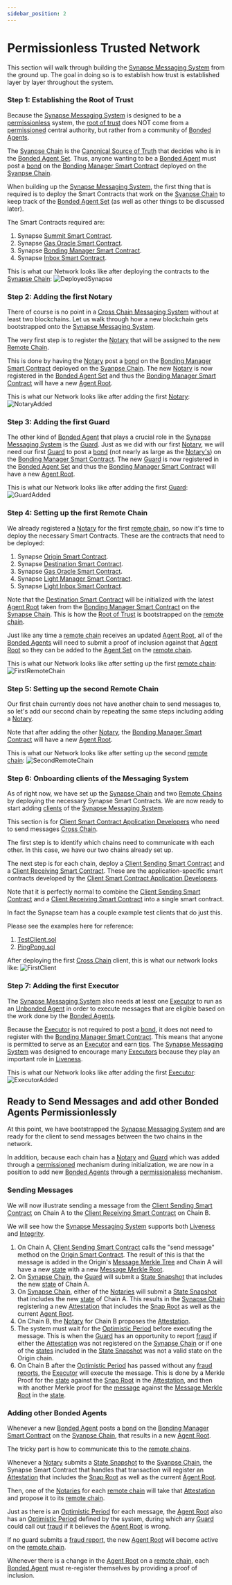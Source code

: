 ```yaml
---
sidebar_position: 2
---
```


# Permissionless Trusted Network

This section will walk through building the [Synapse Messaging System](glossary.md/#synapse-messaging-system) from the ground up.
The goal in doing so is to establish how trust is established layer by layer throughout the system.

### Step 1: Establishing the Root of Trust

Because the [Synapse Messaging System](glossary.md/#synapse-messaging-system) is designed to be a [permissionless](glossary.md/#permissionless) system, the
[root of trust](glossary.md/#root-of-trust) does NOT come from a [permissioned](glossary.md/#permissioned) central authority,
but rather from a community of [Bonded Agents](glossary.md/#bonded-agent).

The [Syanpse Chain](glossary.md/#synapse-chain) is the [Canonical Source of Truth](glossary.md/#canonical-source-of-truth)
that decides who is in the [Bonded Agent Set](glossary.md/#agent-set). Thus, anyone wanting to be a [Bonded Agent](glossary.md/#bonded-agent)
must post a [bond](glossary.md/#bond) on the [Bonding Manager Smart Contract](glossary.md/#bonding-manager-smart-contract) deployed
on the [Syanpse Chain](glossary.md/#synapse-chain).

When building up the [Synapse Messaging System](glossary.md/#synapse-messaging-system), the first thing that is required
is to deploy the Smart Contracts that work on the [Syanpse Chain](glossary.md/#synapse-chain) to keep track of the
[Bonded Agent Set](glossary.md/#agent-set) (as well as other things to be discussed later).

The Smart Contracts required are:
1. Synapse [Summit Smart Contract](glossary.md/#summit-smart-contract).
2. Synapse [Gas Oracle Smart Contract](glossary.md/#gas-oracle-smart-contract).
3. Synapse [Bonding Manager Smart Contract](glossary.md/#bonding-manager-smart-contract).
4. Synapse [Inbox Smart Contract](glossary.md/#inbox-smart-contract).

This is what our Network looks like after deploying the contracts to the [Synapse Chain](glossary.md/#synapse-chain):
![DeployedSynapse](../../static/img/StepOneSynChain.png 'Deployed Syn Chain')

### Step 2: Adding the first Notary
There of course is no point in a [Cross Chain Messaging System](glossary.md/#cross-chain-messaging-system) without at least
two blockchains. Let us walk through how a new blockchain gets bootstrapped onto the [Synapse Messaging System](glossary.md/#syanpase-messaging-system).

The very first step is to register the [Notary](glossary.md/#notary) that will be assigned to the new [Remote Chain](glossary.md/#remote-chain).

This is done by having the [Notary](glossary.md/#notary) post a [bond](glossary.md/#bond) on the [Bonding Manager Smart Contract](glossary.md/#bonding-manager-smart-contract)
deployed on the [Syanpse Chain](glossary.md/#synapse-chain).
The new [Notary](glossary.md/#notary) is now registered in the [Bonded Agent Set](glossary.md/#agent-set) and thus
the [Bonding Manager Smart Contract](glossary.md/#bonding-manager-smart-contract) will have a new [Agent Root](glossary.md/#agent-root).

This is what our Network looks like after adding the first [Notary](glossary.md/#notary):
![NotaryAdded](../../static/img/StepTwoNotaryAdded.png 'Notary Added')

### Step 3: Adding the first Guard
The other kind of [Bonded Agent](glossary.md/#bonded-agent) that plays a crucial role in the [Synapse Messaging System](glossary.md/#synapse-messaging-system)
is the [Guard](glossary.md/#guard). Just as we did with our first [Notary](glossary.md/#notary), we will need our first
[Guard](glossary.md/#guard) to post a [bond](glossary.md/#bond) (not nearly as large as the [Notary's](glossary.md/#notary)) on the [Bonding Manager Smart Contract](glossary.md/#bonding-manager-smart-contract).
The new [Guard](glossary.md/#guard) is now registered in the [Bonded Agent Set](glossary.md/#agent-set) and thus
the [Bonding Manager Smart Contract](glossary.md/#bonding-manager-smart-contract) will have a new [Agent Root](glossary.md/#agent-root).

This is what our Network looks like after adding the first [Guard](glossary.md/#guard):
![GuardAdded](../../static/img/StepThreeGuardAdded.png 'Guard Added')

### Step 4: Setting up the first Remote Chain
We already registered a [Notary](glossary.md/#notary) for the first [remote chain](glossary.md/#remote-chain), so now it's
time to deploy the necessary Smart Contracts.
These are the contracts that need to be deployed:

1. Synapse [Origin Smart Contract](glossary.md/#origin-smart-contract).
2. Synapse [Destination Smart Contract](glossary.md/#destination-smart-contract).
3. Synapse [Gas Oracle Smart Contract](glossary.md/#gas-oracle-smart-contract).
4. Synapse [Light Manager Smart Contract](glossary.md/#light-manager-smart-contract).
5. Synapse [Light Inbox Smart Contract](glossary.md/#light-inbox-smart-contract).

Note that the [Destination Smart Contract](glossary.md/#destination-smart-contract) will be initialized with the latest
[Agent Root](glossary.md/#agent-root) taken from the [Bonding Manager Smart Contract](glossary.md/#bonding-manager-smart-contract)
on the [Synapse Chain](glossary.md/#syanpase-chain). This is how the [Root of Trust](glossary.md/#root-of-trust) is bootstrapped
on the [remote chain](glossary.md/#remote-chain).

Just like any time a [remote chain](glossary.md/#remote-chain) receives an updated [Agent Root](glossary.md/#agent-root), all of the
[Bonded Agents](glossary.md/#bonded-agent) will need to submit a proof of inclusion against that [Agent Root](glossary.md/#agent-root)
so they can be added to the [Agent Set](glossary.md/#agent-set) on the [remote chain](glossary.md/#remote-chain).

This is what our Network looks like after setting up the first [remote chain](glossary.md/#remote-chain):
![FirstRemoteChain](../../static/img/StepFourSetupFirstChain.png 'First Remote Chain Set Up')

### Step 5: Setting up the second Remote Chain
Our first chain currently does not have another chain to send messages to, so let's add our second chain by repeating the
same steps including adding a [Notary](glossary.md/#notary).

Note that after adding the other [Notary](glossary.md/#notary), the [Bonding Manager Smart Contract](glossary.md/#bonding-manager-smart-contract) will have a new [Agent Root](glossary.md/#agent-root).

This is what our Network looks like after setting up the second [remote chain](glossary.md/#remote-chain):
![SecondRemoteChain](../../static/img/StepFiveSetupSecondChain.png 'Second Remote Chain Set Up')

### Step 6: Onboarding clients of the Messaging System
As of right now, we have set up the [Synapse Chain](glossary.md/#synapse-chain) and two [Remote Chains](glossary.md/#remote-chain)
by deploying the necessary Synapse Smart Contracts. We are now ready to start adding [clients](glossary.md/#client-smart-contract-application-developer)
of the [Synapse Messaging System](glossary.md/#synapse-messaging-system).

This section is for [Client Smart Contract Application Developers](glossary.md/#client-smart-contract-application-developer) who need to send messages [Cross Chain](glossary.md/#cross-chain).

The first step is to identify which chains need to communicate with each other. In this case, we have our two chains already
set up.

The next step is for each chain, deploy a [Client Sending Smart Contract](#client-sending-smart-contract) and
a [Client Receiving Smart Contract](#client-receiving-smart-contract). These are the application-specific smart contracts
developed by the [Client Smart Contract Application Developers](glossary.md/#client-smart-contract-application-developer).

Note that it is perfectly normal to combine the [Client Sending Smart Contract](#client-sending-smart-contract) and
a [Client Receiving Smart Contract](#client-receiving-smart-contract) into a single smart contract.

In fact the Synapse team has a couple example test clients that do just this.

Please see the examples here for reference:
1.  [TestClient.sol](https://github.com/synapsecns/sanguine/blob/master/packages/contracts-core/contracts/client/TestClient.sol)
2.  [PingPong.sol](https://github.com/synapsecns/sanguine/blob/master/packages/contracts-core/contracts/client/PingPongClient.sol)

After deploying the first [Cross Chain](glossary.md/#cross-chain) client, this is what our network looks like:
![FirstClient](../../static/img/StepSixAddFirstClient.png 'Onboarding First Client')

### Step 7: Adding the first Executor
The [Synapse Messaging System](glossary.md/#synapse-messaging-system) also needs at least one [Executor](glossary.md/#executor)
to run as an [Unbonded Agent](glossary.md/#unbonded-agent) in order to execute messages that are eligible based on the
work done by the [Bonded Agents](glossary.md/#bonded-agent).

Because the [Executor](glossary.md/#executor) is not required to post a [bond](glossary.md/#bond), it does not need to register
with the [Bonding Manager Smart Contract](glossary.md/#bonding-manager-smart-contract). This means that anyone is permitted
to serve as an [Executor](glossary.md/#executor) and earn [tips](glossary.md/#tip). The [Synapse Messaging System](glossary.md/#synapse-messaging-system)
was designed to encourage many [Executors](glossary.md/#executor) because they play an important role in [Liveness](glossary.md/#liveness).


This is what our Network looks like after adding the first [Executor](glossary.md/#executor):
![ExecutorAdded](../../static/img/StepSevenExecutorAdded.png 'Executor Added')

## Ready to Send Messages and add other Bonded Agents Permissionlessly
At this point, we have bootstrapped the [Synapse Messaging System](glossary.md/#synapse-messaging-system) and are ready for
the client to send messages between the two chains in the network.

In addition, because each chain has a [Notary](glossary.md/#notary) and [Guard](glossary.md/#guard) which was added
through a [permissioned](glossary.md/#permissioned) mechanism during initialization, we are now in a position to add
new [Bonded Agents](glossary.md/#bonded-agents) through a [permissionaless](glossary.md/#permissionless) mechanism.

### Sending Messages
We will now illustrate sending a message from the [Client Sending Smart Contract](#client-sending-smart-contract)
on Chain A to the [Client Receiving Smart Contract](#client-receiving-smart-contract) on Chain B.

We will see how the [Synapse Messaging System](glossary.md/#synapse-messaging-system) supports both
[Liveness](glossary.md/#liveness) and [Integrity](glossary.md/#integrity).

1.  On Chain A, [Client Sending Smart Contract](glossary.md/#client-sending-smart-contract) calls the "send message" method on the [Origin Smart Contract](#origin-smart-contract).
The result of this is that the message is added in the Origin's [Message Merkle Tree](glossary.md/#message-merkle-tree) and Chain A will have
a new [state](glossary.md/#state) with a new [Message Merkle Root](glossary.md/#message-merkle-root).
2.  On [Synapse Chain](glossary.md/#synapse-chain), the [Guard](glossary.md/#guard) will submit a [State Snapshot](glassary.md/#state-snapshot) that includes
the new [state](glossary.md/#state) of Chain A.
3.  On [Synapse Chain](glossary.md/#synapse-chain), either of the [Notaries](glossary.md/#notary) will submit a [State Snapshot](glassary.md/#state-snapshot) that includes
the new [state](glossary.md/#state) of Chain A. This results in the [Synapse Chain](glossary.md/#synapse-chain) registering a
new [Attestation](glossary.md/#attestation) that includes the [Snap Root](glossary.md/#snap-root) as well as the current [Agent Root](glossary.md/#agent-root).
4.  On Chain B, the [Notary](glossary.md/#notary) for Chain B proposes the [Attestation](glossary.md/#attestation).
5.  The system must wait for the [Optimistic Period](glossary.md/#optimistic-period) before executing the message. This is when
the [Guard](glossary.md/#guard) has an opportunity to report [fraud](glossary.md/#fraud) if either the [Attestation](glossary.md/#attestation)
was not registered on the [Synapse Chain](glossary.md/#synapse-chain) or if one of the [states](glossary.md/#state) included in the [State Snapshot](glassary.md/#state-snapshot)
was not a valid state on the Origin chain.
6.  On Chain B after the [Optimistic Period](glossary.md/#optimistic-period) has passed without any [fraud reports](glossary.md/#fraud-report), the
[Executor](glossary.md/#executor) will execute the message. This is done by a Merkle Proof for the [state](glossary.md/#state) against the [Snap Root](glossary.md/#snap-root)
in the [Attestation](glossary.md/#attestation), and then with another Merkle proof for the [message](glossary.md/#message) against the [Message Merkle Root](glossary.md/#message-merkle-root)
in the [state](glossary.md/#state).

### Adding other Bonded Agents
Whenever a new [Bonded Agent](glossary.md/#bonded-agent) posts a [bond](glossary.md/#bond) on the [Bonding Manager Smart Contract](glossary.md/#bonding-manager-smart-contract) on the [Syanpse Chain](glossary.md/#synapse-chain),
that results in a new [Agent Root](glossary.md/#agent-root).

The tricky part is how to communicate this to the [remote chains](glossary.md/#remote-chain).

Whenever a [Notary](glossary.md/#notary) submits a [State Snapshot](glassary.md/#state-snapshot) to the [Syanpse Chain](glossary.md/#synapse-chain),
the Synapse Smart Contract that handles that transaction will register an [Attestation](glossary.md/#attestation)
that includes the [Snap Root](glossary.md/#snap-root) as well as the current [Agent Root](glossary.md/#agent-root).

Then, one of the [Notaries](glossary.md/#notary) for each [remote chain](glossary.md/#remote-chain) will take that
[Attestation](glossary.md/#attestation) and propose it to its [remote chain](glossary.md/#remote-chain).

Just as there is an [Optimistic Period](glossary.md/#optimistic-period) for each message, the [Agent Root](glossary.md/#agent-root)
also has an [Optimistic Period](glossary.md/#optimistic-period) defined by the system, during which any [Guard](glossary.md/#guard)
could call out [fraud](glossary.md/#fraud) if it believes the [Agent Root](glossary.md/#agent-root) is wrong.

If no guard submits a [fraud report](glossary.md/#fraud-report), the new [Agent Root](glossary.md/#agent-root) will become active
on the [remote chain](glossary.md/#remote-chain).

Whenever there is a change in the [Agent Root](glossary.md/#agent-root) on a [remote chain](glossary.md/#remote-chain),
each [Bonded Agent](glossary.md/#bonded-agent) must re-register themselves by providing a proof of inclusion.
